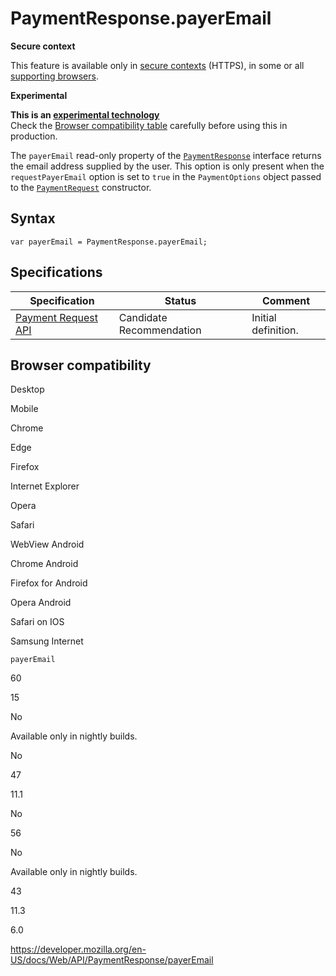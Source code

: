 PaymentResponse.payerEmail
==========================

**Secure context**

This feature is available only in [secure contexts](https://developer.mozilla.org/en-US/docs/Web/Security/Secure_Contexts) (HTTPS), in some or all [supporting browsers](#browser_compatibility).

**Experimental**

**This is an [experimental technology](https://developer.mozilla.org/en-US/docs/MDN/Guidelines/Conventions_definitions#experimental)**  
Check the [Browser compatibility table](#browser_compatibility) carefully before using this in production.

The `payerEmail` read-only property of the [`PaymentResponse`](../paymentresponse) interface returns the email address supplied by the user. This option is only present when the `requestPayerEmail` option is set to `true` in the <span class="page-not-created">`PaymentOptions`</span> object passed to the [`PaymentRequest`](../paymentrequest/paymentrequest) constructor.

Syntax
------

    var payerEmail = PaymentResponse.payerEmail;

Specifications
--------------

<table><thead><tr class="header"><th>Specification</th><th>Status</th><th>Comment</th></tr></thead><tbody><tr class="odd"><td><a href="https://w3c.github.io/payment-request/">Payment Request API</a></td><td><span class="spec-cr">Candidate Recommendation</span></td><td>Initial definition.</td></tr></tbody></table>

Browser compatibility
---------------------

Desktop

Mobile

Chrome

Edge

Firefox

Internet Explorer

Opera

Safari

WebView Android

Chrome Android

Firefox for Android

Opera Android

Safari on IOS

Samsung Internet

`payerEmail`

60

15

No

Available only in nightly builds.

No

47

11.1

No

56

No

Available only in nightly builds.

43

11.3

6.0

<a href="https://developer.mozilla.org/en-US/docs/Web/API/PaymentResponse/payerEmail" class="_attribution-link">https://developer.mozilla.org/en-US/docs/Web/API/PaymentResponse/payerEmail</a>
